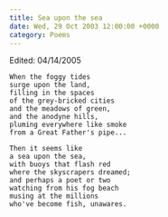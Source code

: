 ```yaml
---
title: Sea upon the sea
date: Wed, 29 Oct 2003 12:00:00 +0000
category: Poems
---
```


Edited: 04/14/2005

    When the foggy tides  
    surge upon the land,  
    filling in the spaces  
    of the grey-bricked cities  
    and the meadows of green,  
    and the anodyne hills,  
    pluming everywhere like smoke  
    from a Great Father's pipe...

    Then it seems like  
    a sea upon the sea,  
    with buoys that flash red  
    where the skyscrapers dreamed;  
    and perhaps a poet or two  
    watching from his fog beach  
    musing at the millions  
    who've become fish, unawares.


